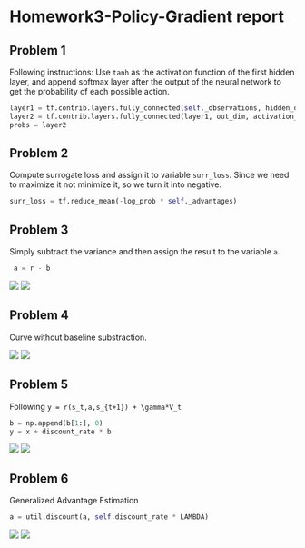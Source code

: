 # Homework3-Policy-Gradient report
## Problem 1
Following instructions: Use `tanh` as the activation function of the first hidden layer, and append softmax layer after the output of the neural network to get the probability of each possible action.
```python
layer1 = tf.contrib.layers.fully_connected(self._observations, hidden_dim, activation_fn=tf.tanh)
layer2 = tf.contrib.layers.fully_connected(layer1, out_dim, activation_fn=tf.nn.softmax)
probs = layer2
```
## Problem 2
Compute surrogate loss and assign it to variable `surr_loss`. Since we need to maximize it not minimize it, so we turn it into negative.
```python
surr_loss = tf.reduce_mean(-log_prob * self._advantages)
```

## Problem 3
Simply subtract the variance and then assign the result to the variable `a`.
```python
 a = r - b
```
![](https://i.imgur.com/78ARcKp.png)
![](https://i.imgur.com/TfxMgpZ.png)

## Problem 4
Curve without baseline substraction.

![](https://i.imgur.com/hAIowgF.png)
![](https://i.imgur.com/jxAnLjv.png)

## Problem 5
Following `y = r(s_t,a,s_{t+1}) + \gamma*V_t`
```python
b = np.append(b[1:], 0)
y = x + discount_rate * b
```

![](https://i.imgur.com/fonXELu.png)
![](https://i.imgur.com/20uIuUT.png)


## Problem 6
Generalized Advantage Estimation
```python
a = util.discount(a, self.discount_rate * LAMBDA)
```

![](https://i.imgur.com/HnAgfXD.png)
![](https://i.imgur.com/8vN4nNC.png)



